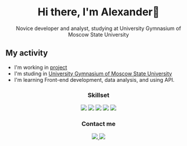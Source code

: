 <div id="header" align="center">
  <h1>Hi there, I'm Alexander👋</h1>
</div>

<div align="center">
  <p>Novice developer and analyst, studying at University Gymnasium of Moscow State University</p>
</div>

## My activity
* I'm working in [project](https://challenge.school.msu.ru/esg)
* I'm studing in [University Gymnasium of Moscow State University](https://school.msu.ru/)
* I'm learning Front-end development, data analysis, and using API.

<div id="header" align="center">
  <h3>Skillset</h3>
</div>
<p align='center'>
  <img src="https://img.shields.io/badge/C-00599C?style=for-the-badge&logo=c&logoColor=white"/>
  <img src="https://img.shields.io/badge/C%2B%2B-00599C?style=for-the-badge&logo=c%2B%2B&logoColor=white"/>
  <img src="https://img.shields.io/badge/Pandas-2C2D72?style=for-the-badge&logo=pandas&logoColor=white"/>
  <img src="https://img.shields.io/badge/Python-FFD43B?style=for-the-badge&logo=python&logoColor=blue"/>
  <img src="https://img.shields.io/badge/VKapi-109989?style=for-the-badge&logo=FASTAPI&logoColor=white"/>

</p>

<div id="header" align="center">
  <h3>Contact me</h3>
</div>

<p align='center'>
   <a href="https://t.me/Chuvpilo_Alexander">
       <img src="https://img.shields.io/badge/Telegram-2CA5E0?style=for-the-badge&logo=telegram&logoColor=white"/>
   </a>
  <a href="https://vk.com/id539139404">
       <img src="https://img.shields.io/badge/вконтакте-%232E87FB.svg?&style=for-the-badge&logo=vk&logoColor=white"/>
   </a>
<p align='center'>
